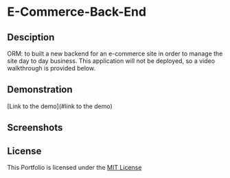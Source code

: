 # E-Commerce-Back-End

## Desciption

ORM: to built a new backend for an e-commerce site in order to manage the site day to day business. This application will not be deployed, so a video walkthrough is provided below.

## Demonstration

[Link to the demo](#link to the demo)

## Screenshots

## License

This Portfolio is licensed under the [MIT License](./LICENSE)
